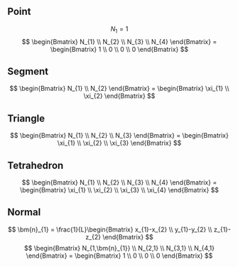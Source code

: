 ## Point
$$
N_1 = 1
$$
$$
\begin{Bmatrix}
    N_{1} \\ N_{2} \\ N_{3} \\ N_{4}
\end{Bmatrix} = 
\begin{Bmatrix}
    1 \\ 0 \\ 0 \\ 0
\end{Bmatrix}
$$
## Segment
$$
\begin{Bmatrix}
    N_{1} \\ N_{2}
\end{Bmatrix} = 
\begin{Bmatrix}
    \xi_{1} \\ \xi_{2}
\end{Bmatrix}
$$
## Triangle
$$
\begin{Bmatrix}
    N_{1} \\ N_{2} \\ N_{3} 
\end{Bmatrix} = 
\begin{Bmatrix}
    \xi_{1} \\ \xi_{2} \\ \xi_{3}
\end{Bmatrix}
$$
## Tetrahedron
$$
\begin{Bmatrix}
    N_{1} \\ N_{2} \\ N_{3} \\ N_{4}
\end{Bmatrix} = 
\begin{Bmatrix}
    \xi_{1} \\ \xi_{2} \\ \xi_{3} \\ \xi_{4}
\end{Bmatrix}
$$
## Normal
$$
\bm{n}_{1} = \frac{1}{L}\begin{Bmatrix}
    x_{1}-x_{2} \\ y_{1}-y_{2} \\ z_{1}-z_{2}
\end{Bmatrix}
$$
$$
\begin{Bmatrix}
    N_{1,\bm{n}_{1}} \\ N_{2,1} \\ N_{3,1} \\ N_{4,1}
\end{Bmatrix} = 
\begin{Bmatrix}
    1 \\ 0 \\ 0 \\ 0
\end{Bmatrix}
$$


